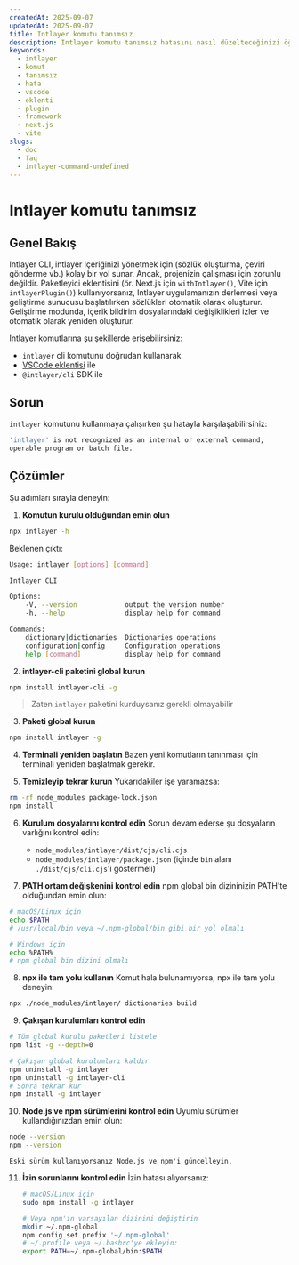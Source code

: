 ```yaml
---
createdAt: 2025-09-07
updatedAt: 2025-09-07
title: Intlayer komutu tanımsız
description: Intlayer komutu tanımsız hatasını nasıl düzelteceğinizi öğrenin.
keywords:
  - intlayer
  - komut
  - tanımsız
  - hata
  - vscode
  - eklenti
  - plugin
  - framework
  - next.js
  - vite
slugs:
  - doc
  - faq
  - intlayer-command-undefined
---
```


# Intlayer komutu tanımsız

## Genel Bakış

Intlayer CLI, intlayer içeriğinizi yönetmek için (sözlük oluşturma, çeviri gönderme vb.) kolay bir yol sunar. Ancak, projenizin çalışması için zorunlu değildir. Paketleyici eklentisini (ör. Next.js için `withIntlayer()`, Vite için `intlayerPlugin()`) kullanıyorsanız, Intlayer uygulamanızın derlemesi veya geliştirme sunucusu başlatılırken sözlükleri otomatik olarak oluşturur. Geliştirme modunda, içerik bildirim dosyalarındaki değişiklikleri izler ve otomatik olarak yeniden oluşturur.

Intlayer komutlarına şu şekillerde erişebilirsiniz:

- `intlayer` cli komutunu doğrudan kullanarak
- [VSCode eklentisi](https://github.com/aymericzip/intlayer/blob/main/docs/docs/en/vs_code_extension.md) ile
- `@intlayer/cli` SDK ile

## Sorun

`intlayer` komutunu kullanmaya çalışırken şu hatayla karşılaşabilirsiniz:

```bash
'intlayer' is not recognized as an internal or external command,
operable program or batch file.
```

## Çözümler

Şu adımları sırayla deneyin:

1. **Komutun kurulu olduğundan emin olun**

```bash
npx intlayer -h
```

Beklenen çıktı:

```bash
Usage: intlayer [options] [command]

Intlayer CLI

Options:
    -V, --version            output the version number
    -h, --help               display help for command

Commands:
    dictionary|dictionaries  Dictionaries operations
    configuration|config     Configuration operations
    help [command]           display help for command
```

2. **intlayer-cli paketini global kurun**

```bash
npm install intlayer-cli -g
```

> Zaten `intlayer` paketini kurduysanız gerekli olmayabilir

3. **Paketi global kurun**

```bash
npm install intlayer -g
```

4. **Terminali yeniden başlatın**
   Bazen yeni komutların tanınması için terminali yeniden başlatmak gerekir.

5. **Temizleyip tekrar kurun**
   Yukarıdakiler işe yaramazsa:

```bash
rm -rf node_modules package-lock.json
npm install
```

6. **Kurulum dosyalarını kontrol edin**
   Sorun devam ederse şu dosyaların varlığını kontrol edin:
   - `node_modules/intlayer/dist/cjs/cli.cjs`
   - `node_modules/intlayer/package.json` (içinde `bin` alanı `./dist/cjs/cli.cjs`'i göstermeli)

7. **PATH ortam değişkenini kontrol edin**
   npm global bin dizininizin PATH'te olduğundan emin olun:

```bash
# macOS/Linux için
echo $PATH
# /usr/local/bin veya ~/.npm-global/bin gibi bir yol olmalı

# Windows için
echo %PATH%
# npm global bin dizini olmalı
```

8. **npx ile tam yolu kullanın**
   Komut hala bulunamıyorsa, npx ile tam yolu deneyin:

```bash
npx ./node_modules/intlayer/ dictionaries build
```

9. **Çakışan kurulumları kontrol edin**

```bash
# Tüm global kurulu paketleri listele
npm list -g --depth=0

# Çakışan global kurulumları kaldır
npm uninstall -g intlayer
npm uninstall -g intlayer-cli
# Sonra tekrar kur
npm install -g intlayer
```

10. **Node.js ve npm sürümlerini kontrol edin**
    Uyumlu sürümler kullandığınızdan emin olun:

```bash
node --version
npm --version
```

    Eski sürüm kullanıyorsanız Node.js ve npm'i güncelleyin.

11. **İzin sorunlarını kontrol edin**
    İzin hatası alıyorsanız:

    ```bash
    # macOS/Linux için
    sudo npm install -g intlayer

    # Veya npm'in varsayılan dizinini değiştirin
    mkdir ~/.npm-global
    npm config set prefix '~/.npm-global'
    # ~/.profile veya ~/.bashrc'ye ekleyin:
    export PATH=~/.npm-global/bin:$PATH
    ```
